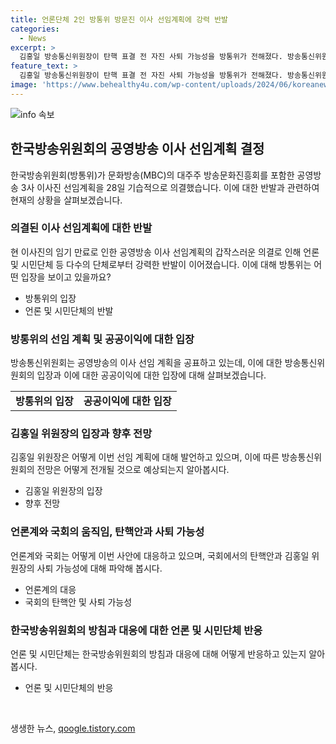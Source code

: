 ```yaml
---
title: 언론단체 2인 방통위 방문진 이사 선임계획에 강력 반발
categories:
  - News
excerpt: >
  김홍일 방송통신위원장이 탄핵 표결 전 자진 사퇴 가능성을 방통위가 전해졌다. 방송통신위원회가 공영방송 이사진 선임계획을 기습 의결한 것에 야당과 언론·시민단체가 강력히 반발하고 있다. 김 위원장은 현재 상임위원 2인 체제로 운영 중이며, 탄핵안이 국회에서 가결되면 헌재의 심리를 기다려야 하지만, 전격 사퇴할 가능성이 높게 보고된다. 방통위는 공영방송 이사 선임계획에 대한 강한 반발 속에서도 결정을 내렸으나, 김 위원장의 전격 사퇴 가능성은 여전히 불투명한 상황이다.
feature_text: >
  김홍일 방송통신위원장이 탄핵 표결 전 자진 사퇴 가능성을 방통위가 전해졌다. 방송통신위원회가 공영방송 이사진 선임계획을 기습 의결한 것에 야당과 언론·시민단체가 강력히 반발하고 있다. 김 위원장은 현재 상임위원 2인 체제로 운영 중이며, 탄핵안이 국회에서 가결되면 헌재의 심리를 기다려야 하지만, 전격 사퇴할 가능성이 높게 보고된다. 방통위는 공영방송 이사 선임계획에 대한 강한 반발 속에서도 결정을 내렸으나, 김 위원장의 전격 사퇴 가능성은 여전히 불투명한 상황이다.
image: 'https://www.behealthy4u.com/wp-content/uploads/2024/06/koreanews.jpg'
---
```


<p><img src="https://www.behealthy4u.com/wp-content/uploads/2024/06/koreanews.jpg" alt="info 속보" /></p>

<h2 data-ke-size="size26">한국방송위원회의 공영방송 이사 선임계획 결정</h2>

<p data-ke-size="size16">한국방송위원회(방통위)가 문화방송(MBC)의 대주주 방송문화진흥회를 포함한 공영방송 3사 이사진 선임계획을 28일 기습적으로 의결했습니다. 이에 대한 반발과 관련하여 현재의 상황을 살펴보겠습니다.</p>

<h3>의결된 이사 선임계획에 대한 반발</h3>

<p data-ke-size="size16">현 이사진의 임기 만료로 인한 공영방송 이사 선임계획의 갑작스러운 의결로 인해 언론 및 시민단체 등 다수의 단체로부터 강력한 반발이 이어졌습니다. 이에 대해 방통위는 어떤 입장을 보이고 있을까요?</p>

<ul>
  <li>방통위의 입장</li>
  <li>언론 및 시민단체의 반발</li>
</ul>

<h3>방통위의 선임 계획 및 공공이익에 대한 입장</h3>

<p data-ke-size="size16">방송통신위원회는 공영방송의 이사 선임 계획을 공표하고 있는데, 이에 대한 방송통신위원회의 입장과 이에 대한 공공이익에 대한 입장에 대해 살펴보겠습니다.</p>

<table>
  <tr>
    <td style="text-align: center; height: 17px;"><b>방통위의 입장</b></td>
    <td style="text-align: center; height: 17px;"><b>공공이익에 대한 입장</b></td>
  </tr>
</table>

<h3>김홍일 위원장의 입장과 향후 전망</h3>

<p data-ke-size="size16">김홍일 위원장은 어떻게 이번 선임 계획에 대해 발언하고 있으며, 이에 따른 방송통신위원회의 전망은 어떻게 전개될 것으로 예상되는지 알아봅시다.</p>

<ul>
  <li>김홍일 위원장의 입장</li>
  <li>향후 전망</li>
</ul>

<h3>언론계와 국회의 움직임, 탄핵안과 사퇴 가능성</h3>

<p data-ke-size="size16">언론계와 국회는 어떻게 이번 사안에 대응하고 있으며, 국회에서의 탄핵안과 김홍일 위원장의 사퇴 가능성에 대해 파악해 봅시다.</p>

<ul>
  <li>언론계의 대응</li>
  <li>국회의 탄핵안 및 사퇴 가능성</li>
</ul>

<h3>한국방송위원회의 방침과 대응에 대한 언론 및 시민단체 반응</h3>

<p data-ke-size="size16">언론 및 시민단체는 한국방송위원회의 방침과 대응에 대해 어떻게 반응하고 있는지 알아봅시다.</p>

<ul>
  <li>언론 및 시민단체의 반응</li>
</ul>

<p data-ke-size="size16">&nbsp;</p>
생생한 뉴스, <a href="https://qoogle.tistory.com" rel="dofollow">qoogle.tistory.com</a>



